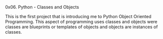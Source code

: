 0x06. Python - Classes and Objects

This is the first project that is introducing me to Python Object Oriented Programming. This aspect of programming uses classes and objects were classes are blueprints or templates of objects and objects are instances of classes.
